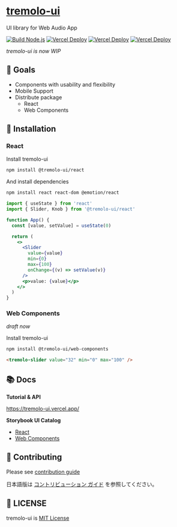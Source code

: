 
# [tremolo-ui](https://github.com/m1m0zzz/tremolo-ui)

UI library for Web Audio App

[![Build Node.js](https://github.com/m1m0zzz/tremolo-ui/actions/workflows/build.yml/badge.svg)](https://github.com/m1m0zzz/tremolo-ui/actions/workflows/build.yml)
[![Vercel Deploy](https://deploy-badge.vercel.app/vercel/tremolo-ui?name=Docs)](https://tremolo-ui.vercel.app/)
[![Vercel Deploy](https://deploy-badge.vercel.app/vercel/tremolo-ui-sb-react?name=Storybook+React)](https://tremolo-ui-sb-react.vercel.app/)
[![Vercel Deploy](https://deploy-badge.vercel.app/vercel/tremolo-ui-sb-web-components?name=Storybook+Web+Components)](https://tremolo-ui-sb-web-components.vercel.app/)

*tremolo-ui is now WIP*

## 🚩 Goals

- Components with usability and flexibility
- Mobile Support
- Distribute package
  - React
  - Web Components


## 🧬 Installation

### React

Install tremolo-ui
```bash
npm install @tremolo-ui/react
```

And install dependencies

```bash
npm install react react-dom @emotion/react
```

```jsx
import { useState } from 'react'
import { Slider, Knob } from '@tremolo-ui/react'

function App() {
  const [value, setValue] = useState(0)

  return (
    <>
      <Slider
        value={value}
        min={0}
        max={100}
        onChange={(v) => setValue(v)}
      />
      <p>value: {value}</p>
    </>
  )
}
```

### Web Components

*draft now*

Install tremolo-ui
```bash
npm install @tremolo-ui/web-components
```

```html
<tremolo-slider value="32" min="0" max="100" />
```

## 📚 Docs

**Tutorial & API**

https://tremolo-ui.vercel.app/

**Storybook UI Catalog**

- [React](https://tremolo-ui-sb-react.vercel.app/)
- [Web Components](https://tremolo-ui-sb-web-components.vercel.app/)


## 🦝 Contributing
Please see [contribution guide](./CONTRIBUTING.md)

日本語版は [コントリビューション ガイド](./CONTRIBUTING.ja.md) を参照してください。

## 📜 LICENSE
tremolo-ui is [MIT License](./LICENSE)
